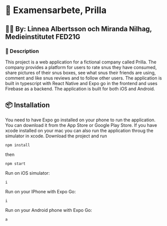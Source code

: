 # 🚀 Examensarbete, Prilla

## 💁‍♀️ By: Linnea Albertsson och Miranda Nilhag, Medieinstitutet FED21G

### 📝 Description

This project is a web application for a fictional company called Prilla. The company provides a platform for users to rate snus they have consumed, share pictures of their snus boxes, see what snus their friends are using, comment and like snus reviews and to follow other users. The application is built in typescript with React Native and Expo go in the frontend and uses Firebase as a backend. The application is built for both iOS and Android.

## 📦 Installation

You need to have Expo go installed on your phone to run the application. You can download it from the App Store or Google Play Store.
If you have xcode installed on your mac you can also run the application throug the simulator in xcode.
Download the project and run

```
npm install
```

then

```
npm start
```

Run on iOS simulator:

```
i
```

Run on your IPhone with Expo Go:

```
i
```

Run on your Android phone with Expo Go:

```
a
```
